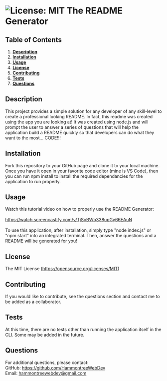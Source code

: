 # ![License: MIT](https://img.shields.io/badge/License-MIT-yellow.svg) The README Generator
  ## Table of Contents
  1. **[Description](#description)**<br>
  2. **[Installation](#installation)**<br>
  3. **[Usage](#usage)**<br>
  4. **[License](#license)**<br>
  5. **[Contributing](#contributing)**<br>
  6. **[Tests](#tests)**<br>
  7. **[Questions](#questions)**<br>
  ## Description
  This project provides a simple solution for any developer of any skill-level to create a professional looking README. In fact, this readme was created using the app you are looking at! It was created using node.js and will prompt the user to answer a series of questions that will help the application build a README quickly so that developers can do what they want to the most... CODE!!!
  ## Installation
  Fork this repository to your GitHub page and clone it to your local machine. Once you have it open in your favorite code editor (mine is VS Code), then  you can run npm install to install the required dependancies for the application to run properly.
  ## Usage
  Watch this tutorial video on how to properly use the README Generator:<br>
  <br>
  https://watch.screencastify.com/v/TjSoBWb338upGy66EAuN<br>
  <br>
  To use this application, after installation, simply type "node index.js" or "npm start" into an integrated terminal. Then, answer the questions and a README will be generated for you!
  ## License
  The MIT License (https://opensource.org/licenses/MIT)
  ## Contributing
  If you would like to contribute, see the questions section and contact me to be added as a collaborator.
  ## Tests
  At this time, there are no tests other than running the application itself in the CLI. Some may be added in the future.
  ## Questions
  For additional questions, please contact:<br>
  GitHub: https://github.com/HammontreeWebDev<br>
  Email: hammontreewebdev@gmail.com
